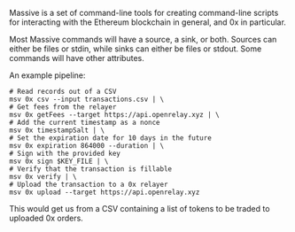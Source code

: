 Massive is a set of command-line tools for creating command-line scripts for
interacting with the Ethereum blockchain in general, and 0x in particular.

Most Massive commands will have a source, a sink, or both. Sources can either
be files or stdin, while sinks can either be files or stdout. Some commands
will have other attributes.

An example pipeline:

    # Read records out of a CSV
    msv 0x csv --input transactions.csv | \
    # Get fees from the relayer
    msv 0x getFees --target https://api.openrelay.xyz | \
    # Add the current timestamp as a nonce
    msv 0x timestampSalt | \
    # Set the expiration date for 10 days in the future
    msv 0x expiration 864000 --duration | \
    # Sign with the provided key
    msv 0x sign $KEY_FILE | \
    # Verify that the transaction is fillable
    msv 0x verify | \
    # Upload the transaction to a 0x relayer
    msv 0x upload --target https://api.openrelay.xyz

This would get us from a CSV containing a list of tokens to be traded to
uploaded 0x orders.
